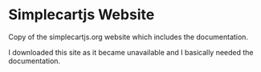 # Simplecartjs Website
Copy of the simplecartjs.org website which includes the documentation.

I downloaded this site as it became unavailable and I basically needed the documentation.
